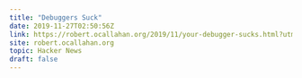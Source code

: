 ```yaml
---
title: "Debuggers Suck"
date: 2019-11-27T02:50:56Z
link: https://robert.ocallahan.org/2019/11/your-debugger-sucks.html?utm_medium=RSS&utm_source=hune
site: robert.ocallahan.org
topic: Hacker News
draft: false
---
```


